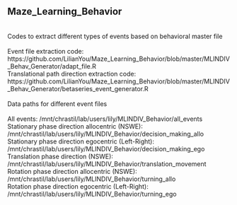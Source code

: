 ## Maze_Learning_Behavior 
<Br>
Codes to extract different types of events based on behavioral master file
<Br>
<Br>
Event file extraction code: https://github.com/LilianYou/Maze_Learning_Behavior/blob/master/MLINDIV_Behav_Generator/adapt_file.R
<Br>
Translational path direction extraction code: https://github.com/LilianYou/Maze_Learning_Behavior/blob/master/MLINDIV_Behav_Generator/betaseries_event_generator.R
<Br>
<Br>
Data paths for different event files
<Br>
<Br>
All events: /mnt/chrastil/lab/users/lily/MLINDIV_Behavior/all_events
<Br>
Stationary phase direction allocentric (NSWE): /mnt/chrastil/lab/users/lily/MLINDIV_Behavior/decision_making_allo
<Br>
Stationary phase direction egocentric (Left-Right): /mnt/chrastil/lab/users/lily/MLINDIV_Behavior/decision_making_ego
<Br>
Translation phase direction (NSWE): /mnt/chrastil/lab/users/lily/MLINDIV_Behavior/translation_movement
<Br>
Rotation phase direction allocentric (NSWE): /mnt/chrastil/lab/users/lily/MLINDIV_Behavior/turning_allo
<Br>
Rotation phase direction egocentric (Left-Right): /mnt/chrastil/lab/users/lily/MLINDIV_Behavior/turning_ego
